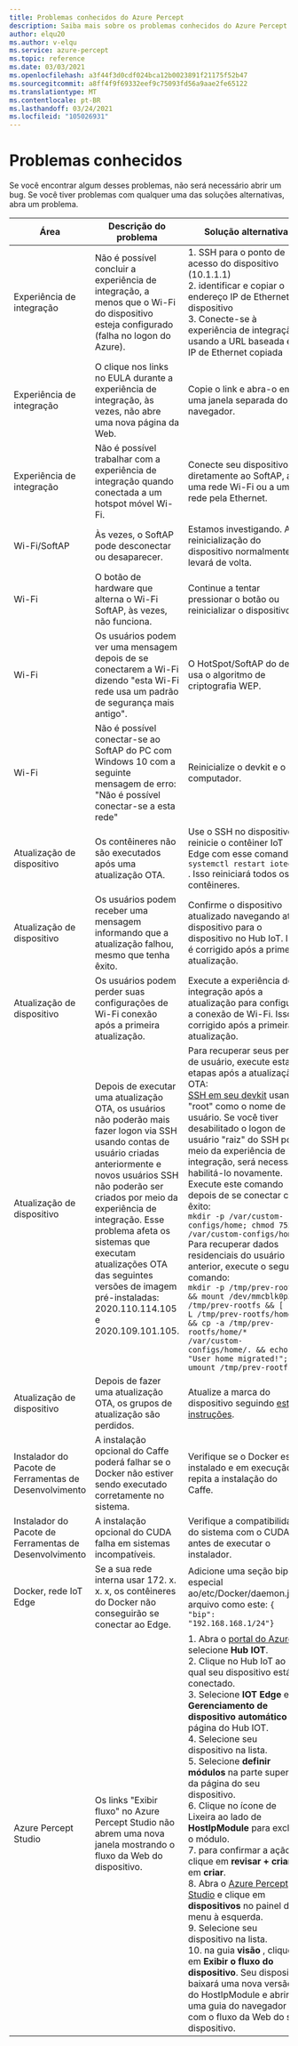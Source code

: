 ```yaml
---
title: Problemas conhecidos do Azure Percept
description: Saiba mais sobre os problemas conhecidos do Azure Percept e suas soluções alternativas
author: elqu20
ms.author: v-elqu
ms.service: azure-percept
ms.topic: reference
ms.date: 03/03/2021
ms.openlocfilehash: a3f44f3d0cdf024bca12b0023891f21175f52b47
ms.sourcegitcommit: a8ff4f9f69332eef9c75093fd56a9aae2fe65122
ms.translationtype: MT
ms.contentlocale: pt-BR
ms.lasthandoff: 03/24/2021
ms.locfileid: "105026931"
---
```

# <a name="known-issues"></a>Problemas conhecidos

Se você encontrar algum desses problemas, não será necessário abrir um bug. Se você tiver problemas com qualquer uma das soluções alternativas, abra um problema.

|Área|Descrição do problema|Solução alternativa|
|-------|---------|---------|
| Experiência de integração | Não é possível concluir a experiência de integração, a menos que o Wi-Fi do dispositivo esteja configurado (falha no logon do Azure). | 1. SSH para o ponto de acesso do dispositivo (10.1.1.1) <br> 2. identificar e copiar o endereço IP de Ethernet do dispositivo <br> 3. Conecte-se à experiência de integração usando a URL baseada em IP de Ethernet copiada |
| Experiência de integração | O clique nos links no EULA durante a experiência de integração, às vezes, não abre uma nova página da Web. | Copie o link e abra-o em uma janela separada do navegador. |
| Experiência de integração | Não é possível trabalhar com a experiência de integração quando conectada a um hotspot móvel Wi-Fi. | Conecte seu dispositivo diretamente ao SoftAP, a uma rede Wi-Fi ou a uma rede pela Ethernet. |
| Wi-Fi/SoftAP | Às vezes, o SoftAP pode desconectar ou desaparecer. | Estamos investigando.  A reinicialização do dispositivo normalmente o levará de volta. |
| Wi-Fi | O botão de hardware que alterna o Wi-Fi SoftAP, às vezes, não funciona. | Continue a tentar pressionar o botão ou reinicializar o dispositivo. |
| Wi-Fi | Os usuários podem ver uma mensagem depois de se conectarem a Wi-Fi dizendo "esta Wi-Fi rede usa um padrão de segurança mais antigo". | O HotSpot/SoftAP do devkit usa o algoritmo de criptografia WEP. |
| Wi-Fi | Não é possível conectar-se ao SoftAP do PC com Windows 10 com a seguinte mensagem de erro: <br> "Não é possível conectar-se a esta rede" | Reinicialize o devkit e o computador. |
| Atualização de dispositivo | Os contêineres não são executados após uma atualização OTA. | Use o SSH no dispositivo e reinicie o contêiner IoT Edge com esse comando `systemctl restart iotedge` . Isso reiniciará todos os contêineres. |
| Atualização de dispositivo | Os usuários podem receber uma mensagem informando que a atualização falhou, mesmo que tenha êxito. | Confirme o dispositivo atualizado navegando até o dispositivo para o dispositivo no Hub IoT. Isso é corrigido após a primeira atualização. |
| Atualização de dispositivo | Os usuários podem perder suas configurações de Wi-Fi conexão após a primeira atualização. | Execute a experiência de integração após a atualização para configurar a conexão de Wi-Fi. Isso é corrigido após a primeira atualização. |
| Atualização de dispositivo | Depois de executar uma atualização OTA, os usuários não poderão mais fazer logon via SSH usando contas de usuário criadas anteriormente e novos usuários SSH não poderão ser criados por meio da experiência de integração. Esse problema afeta os sistemas que executam atualizações OTA das seguintes versões de imagem pré-instaladas: 2020.110.114.105 e 2020.109.101.105. | Para recuperar seus perfis de usuário, execute estas etapas após a atualização OTA: <br> [SSH em seu devkit](./how-to-ssh-into-percept-dk.md) usando "root" como o nome de usuário. Se você tiver desabilitado o logon de usuário "raiz" do SSH por meio da experiência de integração, será necessário habilitá-lo novamente. Execute este comando depois de se conectar com êxito: <br> ```mkdir -p /var/custom-configs/home; chmod 755 /var/custom-configs/home``` <br> Para recuperar dados residenciais do usuário anterior, execute o seguinte comando: <br> ```mkdir -p /tmp/prev-rootfs && mount /dev/mmcblk0p3 /tmp/prev-rootfs && [ ! -L /tmp/prev-rootfs/home ] && cp -a /tmp/prev-rootfs/home/* /var/custom-configs/home/. && echo "User home migrated!"; umount /tmp/prev-rootfs``` |
| Atualização de dispositivo | Depois de fazer uma atualização OTA, os grupos de atualização são perdidos. | Atualize a marca do dispositivo seguindo [estas instruções](./how-to-update-over-the-air.md#create-a-device-update-group). |
| Instalador do Pacote de Ferramentas de Desenvolvimento | A instalação opcional do Caffe poderá falhar se o Docker não estiver sendo executado corretamente no sistema. | Verifique se o Docker está instalado e em execução e repita a instalação do Caffe. |
| Instalador do Pacote de Ferramentas de Desenvolvimento | A instalação opcional do CUDA falha em sistemas incompatíveis. | Verifique a compatibilidade do sistema com o CUDA antes de executar o instalador. |
| Docker, rede IoT Edge | Se a sua rede interna usar 172. x. x. x, os contêineres do Docker não conseguirão se conectar ao Edge. | Adicione uma seção bip especial ao/etc/Docker/daemon.jsno arquivo como este: `{    "bip": "192.168.168.1/24"}` |
|Azure Percept Studio | Os links "Exibir fluxo" no Azure Percept Studio não abrem uma nova janela mostrando o fluxo da Web do dispositivo. | 1. Abra o [portal do Azure](https://portal.azure.com) e selecione **Hub IOT**. <br> 2. Clique no Hub IoT ao qual seu dispositivo está conectado. <br> 3. Selecione **IOT Edge** em **Gerenciamento de dispositivo automático** na página do Hub IOT. <br> 4. Selecione seu dispositivo na lista. <br> 5. Selecione **definir módulos** na parte superior da página do seu dispositivo. <br> 6. Clique no ícone de Lixeira ao lado de **HostIpModule** para excluir o módulo. <br> 7. para confirmar a ação, clique em **revisar + criar** e em **criar**. <br> 8. Abra o [Azure Percept Studio](https://go.microsoft.com/fwlink/?linkid=2135819) e clique em **dispositivos** no painel de menu à esquerda. <br> 9. Selecione seu dispositivo na lista. <br> 10. na guia **visão** , clique em **Exibir o fluxo do dispositivo**. Seu dispositivo baixará uma nova versão do HostIpModule e abrirá uma guia do navegador com o fluxo da Web do seu dispositivo. |